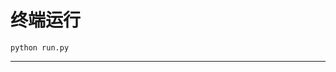 # 终端运行

```shell
python run.py
```
********************************************************************************************************************************************************************************************************************************************************************************************************************************************************************************************************************************************************************************************************************************************************************************************************************************************************************************************************************************************************************************************************************************************************************************************************************************************************************************************************************************************************************************************************************************************************